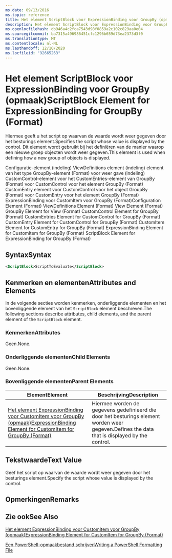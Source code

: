 ```yaml
---
ms.date: 09/13/2016
ms.topic: reference
title: Het element ScriptBlock voor ExpressionBinding voor GroupBy (opmaak)
description: Het element ScriptBlock voor ExpressionBinding voor GroupBy (opmaak)
ms.openlocfilehash: db946a4c2fca7543d98f0859a2c102c829aa0e04
ms.sourcegitcommit: ba7315a496986451cfc1296b659d73ea2373d3f0
ms.translationtype: MT
ms.contentlocale: nl-NL
ms.lasthandoff: 12/10/2020
ms.locfileid: "92665263"
---
```

# <a name="scriptblock-element-for-expressionbinding-for-groupby-format"></a><span data-ttu-id="2a4fe-103">Het element ScriptBlock voor ExpressionBinding voor GroupBy (opmaak)</span><span class="sxs-lookup"><span data-stu-id="2a4fe-103">ScriptBlock Element for ExpressionBinding for GroupBy (Format)</span></span>

<span data-ttu-id="2a4fe-104">Hiermee geeft u het script op waarvan de waarde wordt weer gegeven door het besturings element.</span><span class="sxs-lookup"><span data-stu-id="2a4fe-104">Specifies the script whose value is displayed by the control.</span></span> <span data-ttu-id="2a4fe-105">Dit element wordt gebruikt bij het definiëren van de manier waarop een nieuwe groep objecten wordt weer gegeven.</span><span class="sxs-lookup"><span data-stu-id="2a4fe-105">This element is used when defining how a new group of objects is displayed.</span></span>

<span data-ttu-id="2a4fe-106">Configuratie-element (indeling) ViewDefinitions element (indeling) element van het type GroupBy-element (Format) voor weer gave (indeling) CustomControl-element voor het CustomEntries-element van GroupBy (Format) voor CustomControl voor het element GroupBy (Format) CustomEntry element voor CustomControl voor het object GroupBy (Format) voor CustomEntry voor het element GroupBy (Format) ExpressionBinding voor CustomItem voor GroupBy (Format)</span><span class="sxs-lookup"><span data-stu-id="2a4fe-106">Configuration Element (Format) ViewDefinitions Element (Format) View Element (Format) GroupBy Element for View (Format) CustomControl Element for GroupBy (Format) CustomEntries Element for CustomControl for GroupBy (Format) CustomEntry Element for CustomControl for GroupBy (Format) CustomItem Element for CustomEntry for GroupBy (Format) ExpressionBinding Element for CustomItem for GroupBy (Format) ScriptBlock Element for ExpressionBinding for GroupBy (Format)</span></span>

## <a name="syntax"></a><span data-ttu-id="2a4fe-107">Syntax</span><span class="sxs-lookup"><span data-stu-id="2a4fe-107">Syntax</span></span>

```xml
<ScriptBlock>ScriptToEvaluate</ScriptBlock>
```

## <a name="attributes-and-elements"></a><span data-ttu-id="2a4fe-108">Kenmerken en elementen</span><span class="sxs-lookup"><span data-stu-id="2a4fe-108">Attributes and Elements</span></span>

<span data-ttu-id="2a4fe-109">In de volgende secties worden kenmerken, onderliggende elementen en het bovenliggende element van het `ScriptBlock` element beschreven.</span><span class="sxs-lookup"><span data-stu-id="2a4fe-109">The following sections describe attributes, child elements, and the parent element of the `ScriptBlock` element.</span></span>

### <a name="attributes"></a><span data-ttu-id="2a4fe-110">Kenmerken</span><span class="sxs-lookup"><span data-stu-id="2a4fe-110">Attributes</span></span>

<span data-ttu-id="2a4fe-111">Geen.</span><span class="sxs-lookup"><span data-stu-id="2a4fe-111">None.</span></span>

### <a name="child-elements"></a><span data-ttu-id="2a4fe-112">Onderliggende elementen</span><span class="sxs-lookup"><span data-stu-id="2a4fe-112">Child Elements</span></span>

<span data-ttu-id="2a4fe-113">Geen.</span><span class="sxs-lookup"><span data-stu-id="2a4fe-113">None.</span></span>

### <a name="parent-elements"></a><span data-ttu-id="2a4fe-114">Bovenliggende elementen</span><span class="sxs-lookup"><span data-stu-id="2a4fe-114">Parent Elements</span></span>

|<span data-ttu-id="2a4fe-115">Element</span><span class="sxs-lookup"><span data-stu-id="2a4fe-115">Element</span></span>|<span data-ttu-id="2a4fe-116">Beschrijving</span><span class="sxs-lookup"><span data-stu-id="2a4fe-116">Description</span></span>|
|-------------|-----------------|
|[<span data-ttu-id="2a4fe-117">Het element ExpressionBinding voor CustomItem voor GroupBy (opmaak)</span><span class="sxs-lookup"><span data-stu-id="2a4fe-117">ExpressionBinding Element for CustomItem for GroupBy (Format)</span></span>](./expressionbinding-element-for-customitem-for-groupby-format.md)|<span data-ttu-id="2a4fe-118">Hiermee worden de gegevens gedefinieerd die door het besturings element worden weer gegeven.</span><span class="sxs-lookup"><span data-stu-id="2a4fe-118">Defines the data that is displayed by the control.</span></span>|

## <a name="text-value"></a><span data-ttu-id="2a4fe-119">Tekstwaarde</span><span class="sxs-lookup"><span data-stu-id="2a4fe-119">Text Value</span></span>

<span data-ttu-id="2a4fe-120">Geef het script op waarvan de waarde wordt weer gegeven door het besturings element.</span><span class="sxs-lookup"><span data-stu-id="2a4fe-120">Specify the script whose value is displayed by the control.</span></span>

## <a name="remarks"></a><span data-ttu-id="2a4fe-121">Opmerkingen</span><span class="sxs-lookup"><span data-stu-id="2a4fe-121">Remarks</span></span>

## <a name="see-also"></a><span data-ttu-id="2a4fe-122">Zie ook</span><span class="sxs-lookup"><span data-stu-id="2a4fe-122">See Also</span></span>

[<span data-ttu-id="2a4fe-123">Het element ExpressionBinding voor CustomItem voor GroupBy (opmaak)</span><span class="sxs-lookup"><span data-stu-id="2a4fe-123">ExpressionBinding Element for CustomItem for GroupBy (Format)</span></span>](./expressionbinding-element-for-customitem-for-groupby-format.md)

[<span data-ttu-id="2a4fe-124">Een PowerShell-opmaakbestand schrijven</span><span class="sxs-lookup"><span data-stu-id="2a4fe-124">Writing a PowerShell Formatting File</span></span>](./writing-a-powershell-formatting-file.md)
